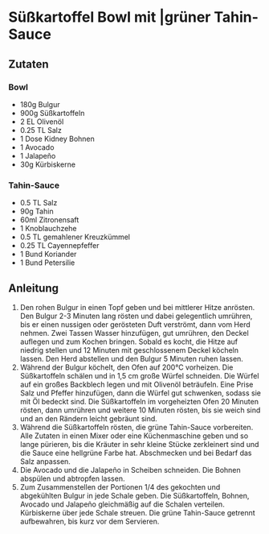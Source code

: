 # Süßkartoffel Bowl mit |grüner Tahin-Sauce
## Zutaten
### Bowl
- 180g Bulgur
- 900g Süßkartoffeln
- 2 EL Olivenöl
- 0.25 TL Salz
- 1 Dose Kidney Bohnen
- 1 Avocado
- 1 Jalapeño
- 30g Kürbiskerne

### Tahin-Sauce
- 0.5 TL Salz
- 90g Tahin
- 60ml Zitronensaft
- 1 Knoblauchzehe
- 0.5 TL gemahlener Kreuzkümmel
- 0.25 TL Cayennepfeffer
- 1 Bund Koriander
- 1 Bund Petersilie

## Anleitung
1. Den rohen Bulgur in einen Topf geben und bei mittlerer Hitze anrösten. Den Bulgur 2-3 Minuten lang rösten und dabei gelegentlich umrühren, bis er einen nussigen oder gerösteten Duft verströmt, dann vom Herd nehmen. Zwei Tassen Wasser hinzufügen, gut umrühren, den Deckel auflegen und zum Kochen bringen. Sobald es kocht, die Hitze auf niedrig stellen und 12 Minuten mit geschlossenem Deckel köcheln lassen. Den Herd abstellen und den Bulgur 5 Minuten ruhen lassen.
2. Während der Bulgur köchelt, den Ofen auf 200°C vorheizen. Die Süßkartoffeln schälen und in 1,5 cm große Würfel schneiden. Die Würfel auf ein großes Backblech legen und mit Olivenöl beträufeln. Eine Prise Salz und Pfeffer hinzufügen, dann die Würfel gut schwenken, sodass sie mit Öl bedeckt sind. Die Süßkartoffeln im vorgeheizten Ofen 20 Minuten rösten, dann umrühren und weitere 10 Minuten rösten, bis sie weich sind und an den Rändern leicht gebräunt sind.
3. Während die Süßkartoffeln rösten, die grüne Tahin-Sauce vorbereiten. Alle Zutaten in einen Mixer oder eine Küchenmaschine geben und so lange pürieren, bis die Kräuter in sehr kleine Stücke zerkleinert sind und die Sauce eine hellgrüne Farbe hat. Abschmecken und bei Bedarf das Salz anpassen.
4. Die Avocado und die Jalapeño in Scheiben schneiden. Die Bohnen abspülen und abtropfen lassen.
5. Zum Zusammenstellen der Portionen 1/4 des gekochten und abgekühlten Bulgur in jede Schale geben. Die Süßkartoffeln, Bohnen, Avocado und Jalapeño gleichmäßig auf die Schalen verteilen. Kürbiskerne über jede Schale streuen. Die grüne Tahin-Sauce getrennt aufbewahren, bis kurz vor dem Servieren.
